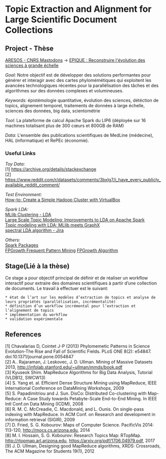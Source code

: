 # Topic Extraction and Alignment for Large Scientific Document Collections

## Project - Thèse

[ARESOS - CNRS Mastodons](http://www.cnrs.fr/mi/IMG/pdf/2014-01-23-mastodons-_aresos_-_journee_mastodons.pdf) -> [EPIQUE : Reconstruire l'évolution des sciences à grande échelle](http://www-bd.lip6.fr/wiki/site/recherche/projets/epique/start)<br />

*Goal:* Notre objectif est de développer des solutions performantes pour générer et interagir avec des cartes phylomémétiques qui exploitent les avancées technologiques récentes pour la parallélisation des tâches et des algorithmes sur des données complexes et volumineuses.

*Keywords:* épistémologie quantitative, évolution des sciences, détéction de topics, alignement temporel, traitements de données à large échelle, sciences des données, big data, scientométrie

*Tool:* La plateforme de calcul Apache Spark du LIP6 (déployée sur 16 machines totalisant plus de 300 cœurs et 800GB de RAM)

*Data:* L'ensemble des publications scientifiques de MedLine (médecine), HAL (informatique) et RePEc (économie). 

### Useful Links

*Toy Data:* <br /> 
[1] https://archive.org/details/stackexchange<br />
[2] https://www.reddit.com/r/datasets/comments/3bxlg7/i_have_every_publicly_available_reddit_comment/<br />

*Test Environment:* <br />
[How-to: Create a Simple Hadoop Cluster with VirtualBox](https://blog.cloudera.com/blog/2014/01/how-to-create-a-simple-hadoop-cluster-with-virtualbox/)

*Spark LDA:* <br />
[MLlib Clustering - LDA](https://spark.apache.org/docs/2.2.0/mllib-clustering.html#latent-dirichlet-allocation-lda)<br />
[Large Scale Topic Modeling: Improvements to LDA on Apache Spark](https://databricks.com/blog/2015/09/22/large-scale-topic-modeling-improvements-to-lda-on-apache-spark.html)<br />
[Topic modeling with LDA: MLlib meets GraphX](https://databricks.com/blog/2015/03/25/topic-modeling-with-lda-mllib-meets-graphx.html)<br />
[spectral LDA algorithm - Jira](https://issues.apache.org/jira/browse/SPARK-18599)<br />

*Others:* <br />
[Spark Packages](https://spark-packages.org/)<br />
[FPGrowth Frequent Pattern Mining](https://spark.apache.org/docs/latest/mllib-frequent-pattern-mining.html)
[FPGrowth Algorithm](http://www.philippe-fournier-viger.com/spmf/FPGrowth.php)

## Stage(Lié à la thèse)

Ce stage a pour objectif principal de définir et de réaliser un workflow interactif pour extraire des domaines scientifiques à partir d’une collection de documents. Le travail à effectuer est le suivant:
    
    * état de l’art sur les modèles d’extraction de topics et analyse de leurs propriétés (parallélisation, incrémentalité)
    * définition d’un workflow incrémental pour l’extraction et l’alignement de topics
    * implémentation du workflow
    * validation expérimentale



## References

[1] Chavalarias D, Cointet J-P (2013) Phylomemetic Patterns in Science Evolution-The Rise and Fall of Scientific Fields. PLoS ONE 8(2): e54847. doi:10.1371/journal.pone.0054847<br />
[2] A.. Rajaraman, J. Leskovec, J. D. Ullman. Mining of Massive Datasets 2013, http://infolab.stanford.edu/~ullman/mmds/book.pdf<br />
[3] Kyuseok Shim. MapReduce Algorithms for Big Data Analysis, Tutorial (VLDB12, SWCW13)<br />
[4] S. Yang et. al. Efficient Dense Structure Mining using MapReduce, IEEE International Conference on DataMining Workshops, 2009<br />
[5] S. Papadimitriou and J. Sun. DisCo: Distributed Co-clustering with Map-Reduce: A Case Study towards Petabyte-Scale End-to-End Mining. In IEEE Intl Conf.on Data Mining (ICDM), 2008<br />
[6] R. M. C. McCreadie, C. Macdonald, and L. Ounis. On single-pass indexing with MapReduce. In ACM Conf. on Research and development in information retrieval (SIGIR), 2009<br />
[7] D. Fried, S. G. Kobourov: Maps of Computer Science. PacificVis 2014: 113-120, http://mocs.cs.arizona.edu, 2014<br />
[8] M. I. Hossain, S. G. Kobourov: Research Topics Map: RTopMap. http://rtopmap.arl.arizona.edu, https://arxiv.org/pdf/1706.04979.pdf, 2017<br />
[9] J. D. Ullman, Designing good MapReduce algorithms, XRDS: Crossroads, The ACM Magazine for Students 19(1), 2012<br />

